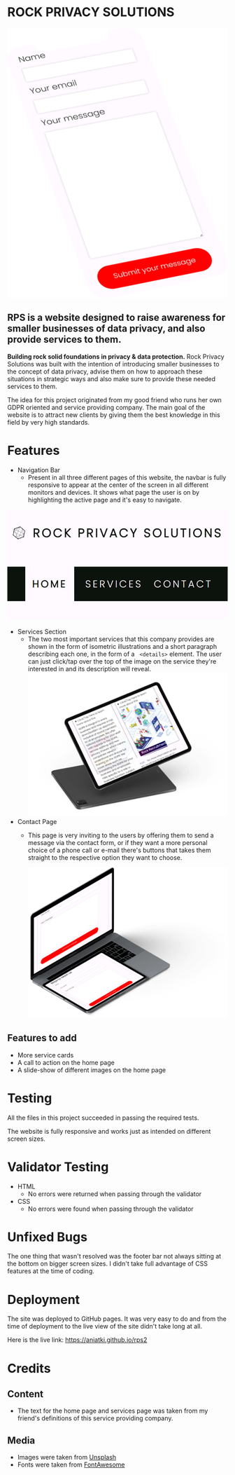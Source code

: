 # ROCK PRIVACY SOLUTIONS

![Mobile contact form](/assets/images/README/iPhone_cutout_-_contact.png)

## RPS is a website designed to raise awareness for smaller businesses of data privacy, and also provide services to them.

**Building rock solid foundations in privacy & data protection.**
Rock Privacy Solutions was built with the intention of introducing smaller businesses to the concept of data privacy, advise them on how to approach these situations in strategic ways and also make sure to provide these needed services to them. 

The idea for this project originated from my good friend who runs her own GDPR oriented and service providing company. The main goal of the website is to attract new clients by giving them the best knowledge in this field by very high standards.


# Features
* Navigation Bar
    * Present in all three different pages of this website, the navbar is fully responsive to appear at the center of the screen in all different monitors and devices. It shows what page the user is on by highlighting the active page and it's easy to navigate.

![Navbar on mobile view](/assets/images/README/navbar-mobile.png)

* Services Section
    * The two most important services that this company provides are shown in the form of isometric illustrations and a short paragraph describing each one, in the form of a <code> &lt;details&gt;</code> element. The user can just click/tap over the top of the image on the service they're interested in and its description will reveal.
![Tablet services section](/assets/images/README/iPad_pro_-_services.png)
* Contact Page
    * This page is very inviting to the users by offering them to send a message via the contact form, or if they want a more personal choice of a phone call or e-mail there's buttons that takes them straight to the respective option they want to choose.

        ![Contact Form](/assets/images/README/macBook_iPad_-_contact.png)

## Features to add
* More service cards
* A call to action on the home page
* A slide-show of different images on the home page

# Testing

All the files in this project succeeded in passing the required tests.

The website is fully responsive and works just as intended on different screen sizes.

# Validator Testing
* HTML
    * No errors were returned when passing through the validator
* CSS
    * No errors were found when passing through the validator

# Unfixed Bugs

The one thing that wasn't resolved was the footer bar not always sitting at the bottom on bigger screen sizes. I didn't take full advantage of CSS features at the time of coding.

# Deployment

The site was deployed to GitHub pages. It was very easy to do and from the time of deployment to the live view of the site didn't take long at all.

Here is the live link: https://aniatki.github.io/rps2

# Credits

## Content
* The text for the home page and services page was taken from my friend's definitions of this service providing company.

## Media
* Images were taken from [Unsplash](https://unsplash.com/)
* Fonts were taken from [FontAwesome](https://fontawesome.com)